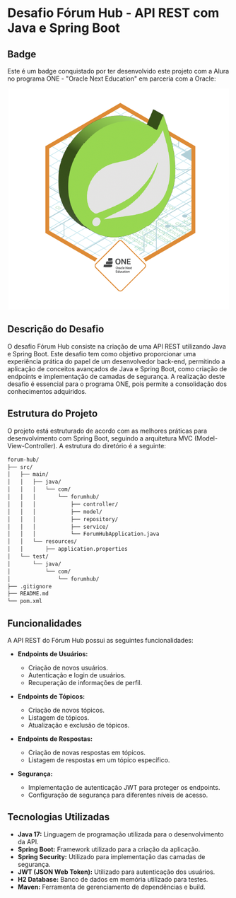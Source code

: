 # Desafio Fórum Hub - API REST com Java e Spring Boot

## Badge

Este é um badge conquistado por ter desenvolvido este projeto com a Alura no programa ONE - "Oracle Next Education" em parceria com a Oracle:

<div align="center">

![Badge](img/badge.png)

</div>

## Descrição do Desafio

O desafio Fórum Hub consiste na criação de uma API REST utilizando Java e Spring Boot. Este desafio tem como objetivo proporcionar uma experiência prática do papel de um desenvolvedor back-end, permitindo a aplicação de conceitos avançados de Java e Spring Boot, como criação de endpoints e implementação de camadas de segurança. A realização deste desafio é essencial para o programa ONE, pois permite a consolidação dos conhecimentos adquiridos.

## Estrutura do Projeto

O projeto está estruturado de acordo com as melhores práticas para desenvolvimento com Spring Boot, seguindo a arquitetura MVC (Model-View-Controller). A estrutura do diretório é a seguinte:

```bash
forum-hub/
├── src/
│   ├── main/
│   │   ├── java/
│   │   │   └── com/
│   │   │       └── forumhub/
│   │   │           ├── controller/
│   │   │           ├── model/
│   │   │           ├── repository/
│   │   │           ├── service/
│   │   │           └── ForumHubApplication.java
│   │   └── resources/
│   │       ├── application.properties
│   └── test/
│       └── java/
│           └── com/
│               └── forumhub/
├── .gitignore
├── README.md
└── pom.xml
```

## Funcionalidades

A API REST do Fórum Hub possui as seguintes funcionalidades:

- **Endpoints de Usuários:**
  - Criação de novos usuários.
  - Autenticação e login de usuários.
  - Recuperação de informações de perfil.

- **Endpoints de Tópicos:**
  - Criação de novos tópicos.
  - Listagem de tópicos.
  - Atualização e exclusão de tópicos.

- **Endpoints de Respostas:**
  - Criação de novas respostas em tópicos.
  - Listagem de respostas em um tópico específico.

- **Segurança:**
  - Implementação de autenticação JWT para proteger os endpoints.
  - Configuração de segurança para diferentes níveis de acesso.

## Tecnologias Utilizadas

- **Java 17:** Linguagem de programação utilizada para o desenvolvimento da API.
- **Spring Boot:** Framework utilizado para a criação da aplicação.
- **Spring Security:** Utilizado para implementação das camadas de segurança.
- **JWT (JSON Web Token):** Utilizado para autenticação dos usuários.
- **H2 Database:** Banco de dados em memória utilizado para testes.
- **Maven:** Ferramenta de gerenciamento de dependências e build.


